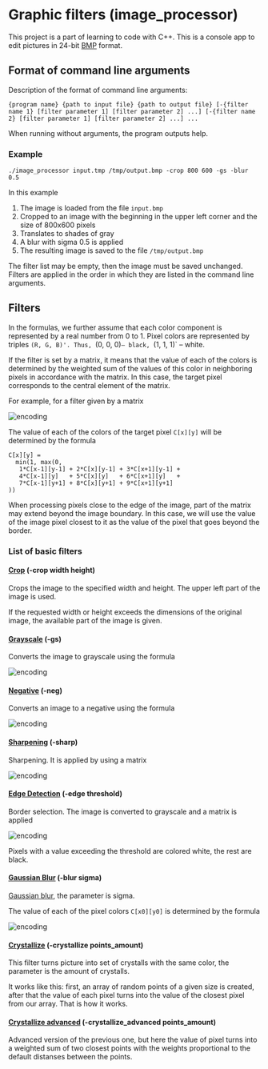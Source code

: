 # Graphic filters (image_processor)

This project is a part of learning to code with C++. This is a console app to edit pictures in 24-bit [BMP](http://en.wikipedia.org/wiki/BMP_file_format) format.

## Format of command line arguments

Description of the format of command line arguments:

`{program name} {path to input file} {path to output file}
[-{filter name 1} [filter parameter 1] [filter parameter 2] ...]
[-{filter name 2} [filter parameter 1] [filter parameter 2] ...] ...`

When running without arguments, the program outputs help.

### Example
`./image_processor input.tmp /tmp/output.bmp -crop 800 600 -gs -blur 0.5`

In this example
1. The image is loaded from the file `input.bmp`
2. Cropped to an image with the beginning in the upper left corner and the size of 800x600 pixels
3. Translates to shades of gray
4. A blur with sigma 0.5 is applied
5. The resulting image is saved to the file `/tmp/output.bmp`

The filter list may be empty, then the image must be saved unchanged.
Filters are applied in the order in which they are listed in the command line arguments.

## Filters

In the formulas, we further assume that each color component
is represented by a real number from 0 to 1. Pixel colors
are represented by triples `(R, G, B)'. Thus, `(0, 0, 0)` – black, 
`(1, 1, 1)` – white.

If the filter is set by a matrix, it means that the value of each of the colors is determined by the weighted sum
of the values of this color in neighboring pixels in accordance with the matrix. In this case, the target pixel
corresponds to the central element of the matrix.

For example, for a filter given by a matrix

![encoding](https://latex.codecogs.com/svg.image?%5Cbegin%7Bbmatrix%7D1%20&%202%20&%203%20%5C%5C4%20&%205%20&%206%20%5C%5C7%20&%208%20&%209%20%5C%5C%5Cend%7Bbmatrix%7D)

The value of each of the colors of the target pixel `C[x][y]` will be determined by the formula

```
C[x][y] =
  min(1, max(0,
   1*C[x-1][y-1] + 2*C[x][y-1] + 3*C[x+1][y-1] +
   4*C[x-1][y]   + 5*C[x][y]   + 6*C[x+1][y]   +
   7*C[x-1][y+1] + 8*C[x][y+1] + 9*C[x+1][y+1]
))
```

When processing pixels close to the edge of the image, part of the matrix may extend beyond the image boundary.
In this case, we will use the value of the image pixel closest to it as the value of the pixel that goes beyond the border.

### List of basic filters

#### [Crop](filters/crop_filter.cpp) (-crop width height)
Crops the image to the specified width and height. The upper left part of the image is used.

If the requested width or height exceeds the dimensions of the original image, the available part of the image is given.

#### [Grayscale](filters/grayscale_filter.cpp) (-gs)
Converts the image to grayscale using the formula

![encoding](https://latex.codecogs.com/svg.image?R'%20=%20G'%20=%20B'%20=0.299%20R%20&plus;%200%20.587%20G%20&plus;%200%20.%20114%20B)

#### [Negative](filters/negative_filter.cpp) (-neg)
Converts an image to a negative using the formula

![encoding](https://latex.codecogs.com/svg.image?R'%20=%201%20-%20R,%20G'%20=%201%20-%20G,%20B'%20=%201%20-%20B)

#### [Sharpening](filters/sharp_filter.cpp) (-sharp)
Sharpening. It is applied by using a matrix

![encoding](https://latex.codecogs.com/svg.image?%5Cbegin%7Bbmatrix%7D%20&%20-1%20&%20%20%5C%5C-1%20&%205%20&%20-1%20%5C%5C%20&%20-1%20&%20%20%5C%5C%5Cend%7Bbmatrix%7D)

#### [Edge Detection](filters/edge_detection_filter.cpp) (-edge threshold)
Border selection. The image is converted to grayscale and a matrix is applied

![encoding](https://latex.codecogs.com/svg.image?%5Cbegin%7Bbmatrix%7D%20&%20-1%20&%20%20%5C%5C-1%20&%204%20&%20-1%20%5C%5C%20&%20-1%20&%20%20%5C%5C%5Cend%7Bbmatrix%7D)

Pixels with a value exceeding the threshold are colored white, the rest are black.

#### [Gaussian Blur](filters/gaussian_blur.cpp) (-blur sigma)
[Gaussian blur](https://ru.wikipedia.org/wiki/Blurry_gaussu),
the parameter is sigma.

The value of each of the pixel colors `C[x0][y0]` is determined by the formula

![encoding](https://latex.codecogs.com/svg.image?C%5Bx_0%5D%5By_0%5D%20=%20%5Csum_%7Bx=0,y=0%7D%5E%7Bwidth-1,%20height-1%7DC%5Bx%5D%5By%5D%5Cfrac%7B1%7D%7B%5Csqrt%5B%5D%7B2%5Cpi%5Csigma%5E2%7D%7De%5E%7B-%5Cfrac%7B%5Cleft%7Cx_o-x%5Cright%7C%5E2%20&plus;%20%5Cleft%7Cy_o-y%5Cright%7C%5E2%7D%7B2%5Csigma%5E2%7D%7D)

#### [Crystallize](filters/crystallize_filter.cpp) (-crystallize points_amount)
This filter turns picture into set of crystalls with the same color, the parameter is the amount of crystalls.

It works like this: first, an array of random points of a given size is created, after that the value of each pixel turns into the value of the closest pixel from our array. That is how it works.

#### [Crystallize advanced](filters/crystallize_advanced_filter.cpp) (-crystallize_advanced points_amount)
Advanced version of the previous one, but here the value of pixel turns into a weighted sum of two closest points with the weights proportional to the default distanses between the points.
